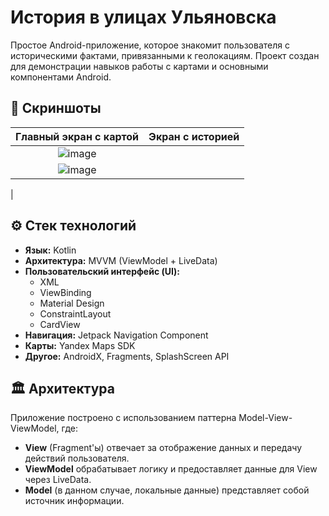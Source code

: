 # История в улицах Ульяновска

Простое Android-приложение, которое знакомит пользователя с историческими фактами, привязанными к геолокациям. Проект создан для демонстрации навыков работы с картами и основными компонентами Android.

## 📱 Скриншоты


| Главный экран с картой | Экран с историей |
| :---: | :---: |
| ![image](https://github.com/user-attachments/assets/dc9e78b9-2ecc-426b-8f05-fc36ddc49cdf)
 | ![image](https://github.com/user-attachments/assets/fed7b075-d1d4-4017-aad8-ccd3555d6e89)
 |

## ⚙️ Стек технологий

- **Язык:** Kotlin
- **Архитектура:** MVVM (ViewModel + LiveData)
- **Пользовательский интерфейс (UI):**
  - XML
  - ViewBinding
  - Material Design
  - ConstraintLayout
  - CardView
- **Навигация:** Jetpack Navigation Component
- **Карты:** Yandex Maps SDK
- **Другое:** AndroidX, Fragments, SplashScreen API

## 🏛️ Архитектура

Приложение построено с использованием паттерна Model-View-ViewModel, где:
- **View** (Fragment'ы) отвечает за отображение данных и передачу действий пользователя.
- **ViewModel** обрабатывает логику и предоставляет данные для View через LiveData.
- **Model** (в данном случае, локальные данные) представляет собой источник информации.
